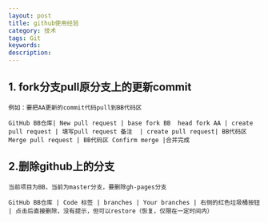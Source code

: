 ```yaml
---
layout: post
title: github使用经验
category: 技术
tags: Git
keywords: 
description: 
---
```


## 1. fork分支pull原分支上的更新commit
	例如：要把AA更新的commit代码pull到BB代码区

	GitHub BB仓库| New pull request | base fork BB  head fork AA | create pull request | 填写pull request 备注  | create pull request| BB代码区 Merge pull request | BB代码区 Confirm merge |合并完成
	
## 2.删除github上的分支 
	当前项目为BB，当前为master分支，要删除gh-pages分支
	
	GitHub BB仓库 | Code 标签 | branches | Your branches | 右侧的红色垃圾桶按钮 | 点击后直接删除，没有提示，但可以restore（恢复，仅限在一定时间内）